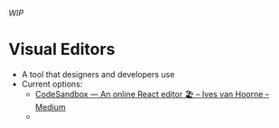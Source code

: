 _WIP_

# Visual Editors
- A tool that designers and developers use
- Current options:
  - [CodeSandbox — An online React editor 🏖 – Ives van Hoorne – Medium](https://medium.com/@ives.v.h/codesandbox-an-online-react-editor-b8945ce095d2)
  -   
